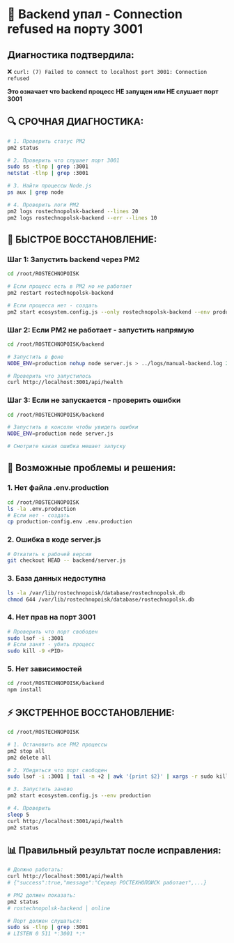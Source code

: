# 🚨 Backend упал - Connection refused на порту 3001

## Диагностика подтвердила:
❌ `curl: (7) Failed to connect to localhost port 3001: Connection refused`

**Это означает что backend процесс НЕ запущен или НЕ слушает порт 3001**

## 🔍 СРОЧНАЯ ДИАГНОСТИКА:

```bash
# 1. Проверить статус PM2
pm2 status

# 2. Проверить что слушает порт 3001
sudo ss -tlnp | grep :3001
netstat -tlnp | grep :3001

# 3. Найти процессы Node.js
ps aux | grep node

# 4. Проверить логи PM2
pm2 logs rostechnopolsk-backend --lines 20
pm2 logs rostechnopolsk-backend --err --lines 10
```

## 🚀 БЫСТРОЕ ВОССТАНОВЛЕНИЕ:

### Шаг 1: Запустить backend через PM2
```bash
cd /root/ROSTECHNOPOISK

# Если процесс есть в PM2 но не работает
pm2 restart rostechnopolsk-backend

# Если процесса нет - создать
pm2 start ecosystem.config.js --only rostechnopolsk-backend --env production
```

### Шаг 2: Если PM2 не работает - запустить напрямую
```bash
cd /root/ROSTECHNOPOISK/backend

# Запустить в фоне
NODE_ENV=production nohup node server.js > ../logs/manual-backend.log 2>&1 &

# Проверить что запустилось
curl http://localhost:3001/api/health
```

### Шаг 3: Если не запускается - проверить ошибки
```bash
cd /root/ROSTECHNOPOISK/backend

# Запустить в консоли чтобы увидеть ошибки
NODE_ENV=production node server.js

# Смотрите какая ошибка мешает запуску
```

## 🔧 Возможные проблемы и решения:

### 1. Нет файла .env.production
```bash
cd /root/ROSTECHNOPOISK
ls -la .env.production
# Если нет - создать
cp production-config.env .env.production
```

### 2. Ошибка в коде server.js
```bash
# Откатить к рабочей версии
git checkout HEAD -- backend/server.js
```

### 3. База данных недоступна
```bash
ls -la /var/lib/rostechnopoisk/database/rostechnopolsk.db
chmod 644 /var/lib/rostechnopoisk/database/rostechnopolsk.db
```

### 4. Нет прав на порт 3001
```bash
# Проверить что порт свободен
sudo lsof -i :3001
# Если занят - убить процесс
sudo kill -9 <PID>
```

### 5. Нет зависимостей
```bash
cd /root/ROSTECHNOPOISK/backend
npm install
```

## ⚡ ЭКСТРЕННОЕ ВОССТАНОВЛЕНИЕ:

```bash
cd /root/ROSTECHNOPOISK

# 1. Остановить все PM2 процессы
pm2 stop all
pm2 delete all

# 2. Убедиться что порт свободен
sudo lsof -i :3001 | tail -n +2 | awk '{print $2}' | xargs -r sudo kill -9

# 3. Запустить заново
pm2 start ecosystem.config.js --env production

# 4. Проверить
sleep 5
curl http://localhost:3001/api/health
pm2 status
```

## 📊 Правильный результат после исправления:

```bash
# Должно работать:
curl http://localhost:3001/api/health
# {"success":true,"message":"Сервер РОСТЕХНОПОИСК работает",...}

# PM2 должен показать:
pm2 status
# rostechnopolsk-backend │ online

# Порт должен слушаться:
sudo ss -tlnp | grep :3001
# LISTEN 0 511 *:3001 *:*
```
